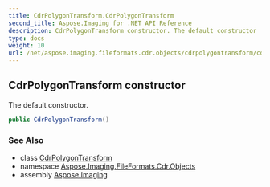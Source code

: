```yaml
---
title: CdrPolygonTransform.CdrPolygonTransform
second_title: Aspose.Imaging for .NET API Reference
description: CdrPolygonTransform constructor. The default constructor
type: docs
weight: 10
url: /net/aspose.imaging.fileformats.cdr.objects/cdrpolygontransform/cdrpolygontransform/
---
```

## CdrPolygonTransform constructor

The default constructor.

```csharp
public CdrPolygonTransform()
```

### See Also

* class [CdrPolygonTransform](../)
* namespace [Aspose.Imaging.FileFormats.Cdr.Objects](../../cdrpolygontransform/)
* assembly [Aspose.Imaging](../../../)


